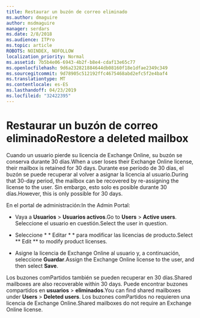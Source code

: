 ```yaml
---
title: Restaurar un buzón de correo eliminado
ms.author: dmaguire
author: msdmaguire
manager: serdars
ms.date: 2/8/2018
ms.audience: ITPro
ms.topic: article
ROBOTS: NOINDEX, NOFOLLOW
localization_priority: Normal
ms.assetid: 7b5b4e06-6943-4b2f-b8e4-cdaf13e65c77
ms.openlocfilehash: 9d6a232821884644db08160f18e1dfae2349c349
ms.sourcegitcommit: 9d78905c512192ffc4675468abd2efc5f2e4baf4
ms.translationtype: MT
ms.contentlocale: es-ES
ms.lasthandoff: 04/23/2019
ms.locfileid: "32422395"
---
```

# <a name="restore-a-deleted-mailbox"></a><span data-ttu-id="ac763-102">Restaurar un buzón de correo eliminado</span><span class="sxs-lookup"><span data-stu-id="ac763-102">Restore a deleted mailbox</span></span>

<span data-ttu-id="ac763-103">Cuando un usuario pierde su licencia de Exchange Online, su buzón se conserva durante 30 días.</span><span class="sxs-lookup"><span data-stu-id="ac763-103">When a user loses their Exchange Online license, their mailbox is retained for 30 days.</span></span> <span data-ttu-id="ac763-104">Durante ese período de 30 días, el buzón se puede recuperar al volver a asignar la licencia al usuario.</span><span class="sxs-lookup"><span data-stu-id="ac763-104">During that 30-day period, the mailbox can be recovered by re-assigning the license to the user.</span></span> <span data-ttu-id="ac763-105">Sin embargo, esto solo es posible durante 30 días.</span><span class="sxs-lookup"><span data-stu-id="ac763-105">However, this is only possible for 30 days.</span></span>
  
<span data-ttu-id="ac763-106">En el portal de administración:</span><span class="sxs-lookup"><span data-stu-id="ac763-106">In the Admin Portal:</span></span>
  
- <span data-ttu-id="ac763-107">Vaya a **Usuarios** \> **Usuarios activos**.</span><span class="sxs-lookup"><span data-stu-id="ac763-107">Go to **Users** \> **Active users**.</span></span> <span data-ttu-id="ac763-108">Seleccione el usuario en cuestión.</span><span class="sxs-lookup"><span data-stu-id="ac763-108">Select the user in question.</span></span>
    
- <span data-ttu-id="ac763-109">Seleccione \* \* Editar \* \* para modificar las licencias de producto.</span><span class="sxs-lookup"><span data-stu-id="ac763-109">Select \*\* Edit \*\* to modify product licenses.</span></span> 
    
- <span data-ttu-id="ac763-110">Asigne la licencia de Exchange Online al usuario y, a continuación, seleccione **Guardar**.</span><span class="sxs-lookup"><span data-stu-id="ac763-110">Assign the Exchange Online license to the user, and then select **Save**.</span></span>
    
<span data-ttu-id="ac763-111">Los buzones comPartidos también se pueden recuperar en 30 días.</span><span class="sxs-lookup"><span data-stu-id="ac763-111">Shared mailboxes are also recoverable within 30 days.</span></span> <span data-ttu-id="ac763-112">Puede encontrar buzones compartidos en **usuarios** \> **eliminados**.</span><span class="sxs-lookup"><span data-stu-id="ac763-112">You can find shared mailboxes under **Users** \> **Deleted users**.</span></span> <span data-ttu-id="ac763-113">Los buzones comPartidos no requieren una licencia de Exchange Online.</span><span class="sxs-lookup"><span data-stu-id="ac763-113">Shared mailboxes do not require an Exchange Online license.</span></span>
  

